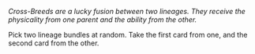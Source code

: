 *Cross-Breeds are a lucky fusion between two lineages. They receive the physicality from one parent and the ability from the other.*

Pick two lineage bundles at random.
Take the first card from one, and the second card from the other.

